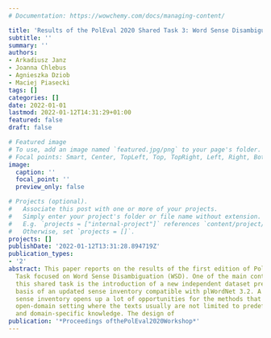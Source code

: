 ```yaml
---
# Documentation: https://wowchemy.com/docs/managing-content/

title: 'Results of the PolEval 2020 Shared Task 3: Word Sense Disambiguation'
subtitle: ''
summary: ''
authors:
- Arkadiusz Janz
- Joanna Chlebus
- Agnieszka Dziob
- Maciej Piasecki
tags: []
categories: []
date: 2022-01-01
lastmod: 2022-01-12T14:31:29+01:00
featured: false
draft: false

# Featured image
# To use, add an image named `featured.jpg/png` to your page's folder.
# Focal points: Smart, Center, TopLeft, Top, TopRight, Left, Right, BottomLeft, Bottom, BottomRight.
image:
  caption: ''
  focal_point: ''
  preview_only: false

# Projects (optional).
#   Associate this post with one or more of your projects.
#   Simply enter your project's folder or file name without extension.
#   E.g. `projects = ["internal-project"]` references `content/project/deep-learning/index.md`.
#   Otherwise, set `projects = []`.
projects: []
publishDate: '2022-01-12T13:31:28.894719Z'
publication_types:
- '2'
abstract: This paper reports on the results of the first edition of PolEval 2020 Shared
  Task focused on Word Sense Disambiguation (WSD). One of the main contributions of
  this shared task is the introduction of a new independent dataset prepared on the
  basis of an updated sense inventory compatible with plWordNet 3.2. A new wordnet-based
  sense inventory opens up a lot of opportunities for the methods that work in the
  open-domain setting where the texts usually are not limited to predefined domains
  and domain-specific knowledge. The design of
publication: '*Proceedings ofthePolEval2020Workshop*'
---
```

